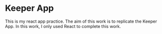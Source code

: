 # Keeper App 
This is my react app practice.
The aim of this work is to replicate the Keeper App.
In this work, I only used React to complete this work.
